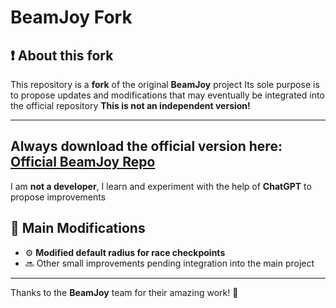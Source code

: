 # BeamJoy Fork
## ❗ About this fork

This repository is a **fork** of the original **BeamJoy** project
Its sole purpose is to propose updates and modifications that may eventually be integrated into the official repository
**This is not an independent version!**

---
## Always download the official version here: [Official BeamJoy Repo](https://github.com/my-name-is-samael/BeamJoy)

I am **not a developer**, I learn and experiment with the help of **ChatGPT** to propose improvements

## 🔧 Main Modifications

- ⚙️ **Modified default radius for race checkpoints**
- 🔜 Other small improvements pending integration into the main project

---

Thanks to the **BeamJoy** team for their amazing work! 🙌